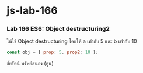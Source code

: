 # js-lab-166
### Lab 166 ES6: Object destructuring2
ให้ใช้ Object destructuring โดยให้ a เท่ากับ 5 และ b เท่ากับ 10

```JavaScript
const obj = { prop: 5, prop2: 10 };
```
ชัยรัตน์ ทรัพย์สนอง (ตูน)
